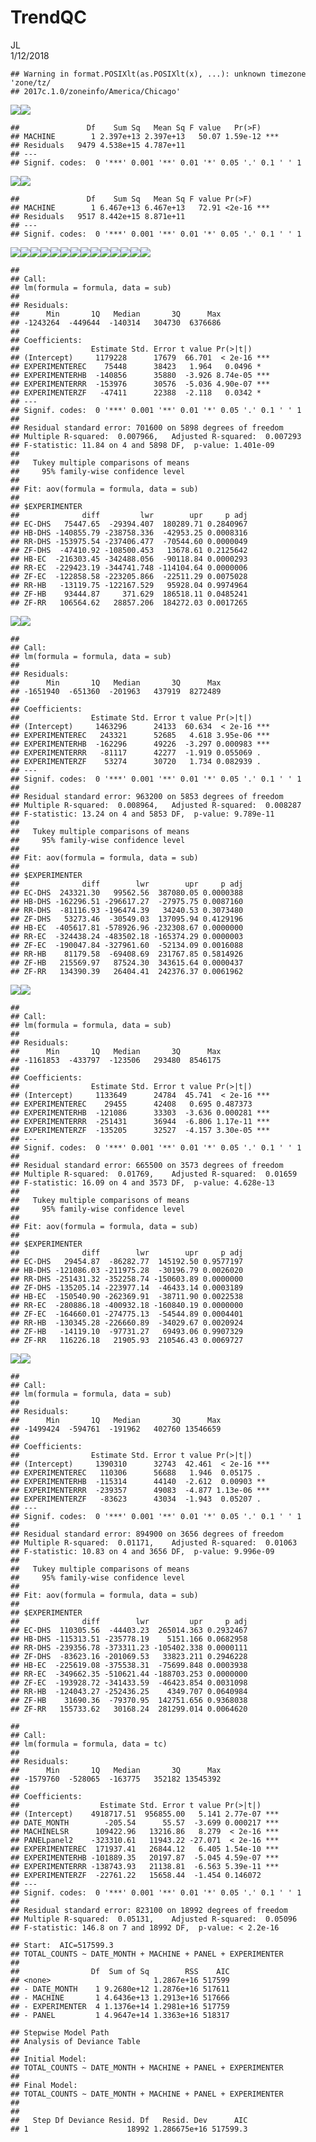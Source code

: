 # TrendQC
JL  
1/12/2018  






```
## Warning in format.POSIXlt(as.POSIXlt(x), ...): unknown timezone 'zone/tz/
## 2017c.1.0/zoneinfo/America/Chicago'
```

![](TrendQC_V2_files/figure-html/unnamed-chunk-2-1.png)<!-- -->![](TrendQC_V2_files/figure-html/unnamed-chunk-2-2.png)<!-- -->

```
##               Df    Sum Sq   Mean Sq F value   Pr(>F)    
## MACHINE        1 2.397e+13 2.397e+13   50.07 1.59e-12 ***
## Residuals   9479 4.538e+15 4.787e+11                     
## ---
## Signif. codes:  0 '***' 0.001 '**' 0.01 '*' 0.05 '.' 0.1 ' ' 1
```

![](TrendQC_V2_files/figure-html/unnamed-chunk-2-3.png)<!-- -->![](TrendQC_V2_files/figure-html/unnamed-chunk-2-4.png)<!-- -->

```
##               Df    Sum Sq   Mean Sq F value Pr(>F)    
## MACHINE        1 6.467e+13 6.467e+13   72.91 <2e-16 ***
## Residuals   9517 8.442e+15 8.871e+11                   
## ---
## Signif. codes:  0 '***' 0.001 '**' 0.01 '*' 0.05 '.' 0.1 ' ' 1
```

![](TrendQC_V2_files/figure-html/unnamed-chunk-2-5.png)<!-- -->![](TrendQC_V2_files/figure-html/unnamed-chunk-2-6.png)<!-- -->![](TrendQC_V2_files/figure-html/unnamed-chunk-2-7.png)<!-- -->![](TrendQC_V2_files/figure-html/unnamed-chunk-2-8.png)<!-- -->![](TrendQC_V2_files/figure-html/unnamed-chunk-2-9.png)<!-- -->![](TrendQC_V2_files/figure-html/unnamed-chunk-2-10.png)<!-- -->![](TrendQC_V2_files/figure-html/unnamed-chunk-2-11.png)<!-- -->![](TrendQC_V2_files/figure-html/unnamed-chunk-2-12.png)<!-- -->![](TrendQC_V2_files/figure-html/unnamed-chunk-2-13.png)<!-- -->![](TrendQC_V2_files/figure-html/unnamed-chunk-2-14.png)<!-- -->![](TrendQC_V2_files/figure-html/unnamed-chunk-2-15.png)<!-- -->![](TrendQC_V2_files/figure-html/unnamed-chunk-2-16.png)<!-- -->![](TrendQC_V2_files/figure-html/unnamed-chunk-2-17.png)<!-- -->![](TrendQC_V2_files/figure-html/unnamed-chunk-2-18.png)<!-- -->

```
## 
## Call:
## lm(formula = formula, data = sub)
## 
## Residuals:
##      Min       1Q   Median       3Q      Max 
## -1243264  -449644  -140314   304730  6376686 
## 
## Coefficients:
##                Estimate Std. Error t value Pr(>|t|)    
## (Intercept)     1179228      17679  66.701  < 2e-16 ***
## EXPERIMENTEREC    75448      38423   1.964   0.0496 *  
## EXPERIMENTERHB  -140856      35880  -3.926 8.74e-05 ***
## EXPERIMENTERRR  -153976      30576  -5.036 4.90e-07 ***
## EXPERIMENTERZF   -47411      22388  -2.118   0.0342 *  
## ---
## Signif. codes:  0 '***' 0.001 '**' 0.01 '*' 0.05 '.' 0.1 ' ' 1
## 
## Residual standard error: 701600 on 5898 degrees of freedom
## Multiple R-squared:  0.007966,	Adjusted R-squared:  0.007293 
## F-statistic: 11.84 on 4 and 5898 DF,  p-value: 1.401e-09
## 
##   Tukey multiple comparisons of means
##     95% family-wise confidence level
## 
## Fit: aov(formula = formula, data = sub)
## 
## $EXPERIMENTER
##              diff         lwr        upr     p adj
## EC-DHS   75447.65  -29394.407  180289.71 0.2840967
## HB-DHS -140855.79 -238758.336  -42953.25 0.0008316
## RR-DHS -153975.54 -237406.477  -70544.60 0.0000049
## ZF-DHS  -47410.92 -108500.453   13678.61 0.2125642
## HB-EC  -216303.45 -342488.056  -90118.84 0.0000293
## RR-EC  -229423.19 -344741.748 -114104.64 0.0000006
## ZF-EC  -122858.58 -223205.866  -22511.29 0.0075028
## RR-HB   -13119.75 -122167.529   95928.04 0.9974964
## ZF-HB    93444.87     371.629  186518.11 0.0485241
## ZF-RR   106564.62   28857.206  184272.03 0.0017265
```

![](TrendQC_V2_files/figure-html/unnamed-chunk-2-19.png)<!-- -->![](TrendQC_V2_files/figure-html/unnamed-chunk-2-20.png)<!-- -->

```
## 
## Call:
## lm(formula = formula, data = sub)
## 
## Residuals:
##      Min       1Q   Median       3Q      Max 
## -1651940  -651360  -201963   437919  8272489 
## 
## Coefficients:
##                Estimate Std. Error t value Pr(>|t|)    
## (Intercept)     1463296      24133  60.634  < 2e-16 ***
## EXPERIMENTEREC   243321      52685   4.618 3.95e-06 ***
## EXPERIMENTERHB  -162296      49226  -3.297 0.000983 ***
## EXPERIMENTERRR   -81117      42277  -1.919 0.055069 .  
## EXPERIMENTERZF    53274      30720   1.734 0.082939 .  
## ---
## Signif. codes:  0 '***' 0.001 '**' 0.01 '*' 0.05 '.' 0.1 ' ' 1
## 
## Residual standard error: 963200 on 5853 degrees of freedom
## Multiple R-squared:  0.008964,	Adjusted R-squared:  0.008287 
## F-statistic: 13.24 on 4 and 5853 DF,  p-value: 9.789e-11
## 
##   Tukey multiple comparisons of means
##     95% family-wise confidence level
## 
## Fit: aov(formula = formula, data = sub)
## 
## $EXPERIMENTER
##              diff        lwr        upr     p adj
## EC-DHS  243321.30   99562.56  387080.05 0.0000388
## HB-DHS -162296.51 -296617.27  -27975.75 0.0087160
## RR-DHS  -81116.93 -196474.39   34240.53 0.3073480
## ZF-DHS   53273.46  -30549.03  137095.94 0.4129196
## HB-EC  -405617.81 -578926.96 -232308.67 0.0000000
## RR-EC  -324438.24 -483502.18 -165374.29 0.0000003
## ZF-EC  -190047.84 -327961.60  -52134.09 0.0016088
## RR-HB    81179.58  -69408.69  231767.85 0.5814926
## ZF-HB   215569.97   87524.30  343615.64 0.0000437
## ZF-RR   134390.39   26404.41  242376.37 0.0061962
```

![](TrendQC_V2_files/figure-html/unnamed-chunk-2-21.png)<!-- -->![](TrendQC_V2_files/figure-html/unnamed-chunk-2-22.png)<!-- -->

```
## 
## Call:
## lm(formula = formula, data = sub)
## 
## Residuals:
##      Min       1Q   Median       3Q      Max 
## -1161853  -433797  -123506   293480  8546175 
## 
## Coefficients:
##                Estimate Std. Error t value Pr(>|t|)    
## (Intercept)     1133649      24784  45.741  < 2e-16 ***
## EXPERIMENTEREC    29455      42408   0.695 0.487373    
## EXPERIMENTERHB  -121086      33303  -3.636 0.000281 ***
## EXPERIMENTERRR  -251431      36944  -6.806 1.17e-11 ***
## EXPERIMENTERZF  -135205      32527  -4.157 3.30e-05 ***
## ---
## Signif. codes:  0 '***' 0.001 '**' 0.01 '*' 0.05 '.' 0.1 ' ' 1
## 
## Residual standard error: 665500 on 3573 degrees of freedom
## Multiple R-squared:  0.01769,	Adjusted R-squared:  0.01659 
## F-statistic: 16.09 on 4 and 3573 DF,  p-value: 4.628e-13
## 
##   Tukey multiple comparisons of means
##     95% family-wise confidence level
## 
## Fit: aov(formula = formula, data = sub)
## 
## $EXPERIMENTER
##              diff        lwr        upr     p adj
## EC-DHS   29454.87  -86282.77  145192.50 0.9577197
## HB-DHS -121086.03 -211975.28  -30196.79 0.0026020
## RR-DHS -251431.32 -352258.74 -150603.89 0.0000000
## ZF-DHS -135205.14 -223977.14  -46433.14 0.0003189
## HB-EC  -150540.90 -262369.91  -38711.90 0.0022538
## RR-EC  -280886.18 -400932.18 -160840.19 0.0000000
## ZF-EC  -164660.01 -274775.13  -54544.89 0.0004401
## RR-HB  -130345.28 -226660.89  -34029.67 0.0020924
## ZF-HB   -14119.10  -97731.27   69493.06 0.9907329
## ZF-RR   116226.18   21905.93  210546.43 0.0069727
```

![](TrendQC_V2_files/figure-html/unnamed-chunk-2-23.png)<!-- -->![](TrendQC_V2_files/figure-html/unnamed-chunk-2-24.png)<!-- -->

```
## 
## Call:
## lm(formula = formula, data = sub)
## 
## Residuals:
##      Min       1Q   Median       3Q      Max 
## -1499424  -594761  -191962   402760 13546659 
## 
## Coefficients:
##                Estimate Std. Error t value Pr(>|t|)    
## (Intercept)     1390310      32743  42.461  < 2e-16 ***
## EXPERIMENTEREC   110306      56688   1.946  0.05175 .  
## EXPERIMENTERHB  -115314      44140  -2.612  0.00903 ** 
## EXPERIMENTERRR  -239357      49083  -4.877 1.13e-06 ***
## EXPERIMENTERZF   -83623      43034  -1.943  0.05207 .  
## ---
## Signif. codes:  0 '***' 0.001 '**' 0.01 '*' 0.05 '.' 0.1 ' ' 1
## 
## Residual standard error: 894900 on 3656 degrees of freedom
## Multiple R-squared:  0.01171,	Adjusted R-squared:  0.01063 
## F-statistic: 10.83 on 4 and 3656 DF,  p-value: 9.996e-09
## 
##   Tukey multiple comparisons of means
##     95% family-wise confidence level
## 
## Fit: aov(formula = formula, data = sub)
## 
## $EXPERIMENTER
##              diff        lwr         upr     p adj
## EC-DHS  110305.56  -44403.23  265014.363 0.2932467
## HB-DHS -115313.51 -235778.19    5151.166 0.0682958
## RR-DHS -239356.78 -373311.23 -105402.338 0.0000111
## ZF-DHS  -83623.16 -201069.53   33823.211 0.2946228
## HB-EC  -225619.08 -375538.31  -75699.848 0.0003938
## RR-EC  -349662.35 -510621.44 -188703.253 0.0000000
## ZF-EC  -193928.72 -341433.59  -46423.854 0.0031098
## RR-HB  -124043.27 -252436.25    4349.707 0.0640984
## ZF-HB    31690.36  -79370.95  142751.656 0.9368038
## ZF-RR   155733.62   30168.24  281299.014 0.0064620
```

```
## 
## Call:
## lm(formula = formula, data = tc)
## 
## Residuals:
##      Min       1Q   Median       3Q      Max 
## -1579760  -528065  -163775   352182 13545392 
## 
## Coefficients:
##                  Estimate Std. Error t value Pr(>|t|)    
## (Intercept)    4918717.51  956855.00   5.141 2.77e-07 ***
## DATE_MONTH        -205.54      55.57  -3.699 0.000217 ***
## MACHINELSR      109422.96   13216.86   8.279  < 2e-16 ***
## PANELpanel2    -323310.61   11943.22 -27.071  < 2e-16 ***
## EXPERIMENTEREC  171937.41   26844.12   6.405 1.54e-10 ***
## EXPERIMENTERHB -101889.35   20197.87  -5.045 4.59e-07 ***
## EXPERIMENTERRR -138743.93   21138.81  -6.563 5.39e-11 ***
## EXPERIMENTERZF  -22761.22   15658.44  -1.454 0.146072    
## ---
## Signif. codes:  0 '***' 0.001 '**' 0.01 '*' 0.05 '.' 0.1 ' ' 1
## 
## Residual standard error: 823100 on 18992 degrees of freedom
## Multiple R-squared:  0.05131,	Adjusted R-squared:  0.05096 
## F-statistic: 146.8 on 7 and 18992 DF,  p-value: < 2.2e-16
```

```
## Start:  AIC=517599.3
## TOTAL_COUNTS ~ DATE_MONTH + MACHINE + PANEL + EXPERIMENTER
## 
##                Df  Sum of Sq        RSS    AIC
## <none>                       1.2867e+16 517599
## - DATE_MONTH    1 9.2680e+12 1.2876e+16 517611
## - MACHINE       1 4.6436e+13 1.2913e+16 517666
## - EXPERIMENTER  4 1.1376e+14 1.2981e+16 517759
## - PANEL         1 4.9647e+14 1.3363e+16 518317
```

```
## Stepwise Model Path 
## Analysis of Deviance Table
## 
## Initial Model:
## TOTAL_COUNTS ~ DATE_MONTH + MACHINE + PANEL + EXPERIMENTER
## 
## Final Model:
## TOTAL_COUNTS ~ DATE_MONTH + MACHINE + PANEL + EXPERIMENTER
## 
## 
##   Step Df Deviance Resid. Df   Resid. Dev      AIC
## 1                      18992 1.286675e+16 517599.3
```

